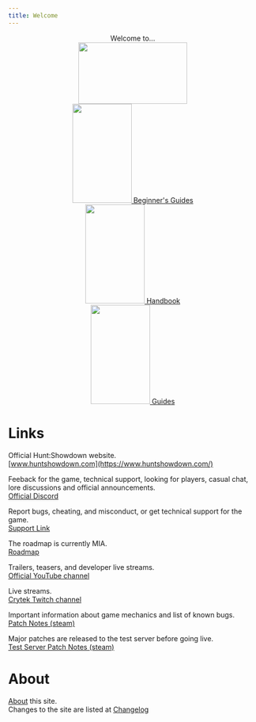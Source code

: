 ```yaml
---
title: Welcome
---
```


<p style="text-align:center">
  Welcome to...  
  <br/>
  <img src="https://www.huntshowdown.com/assets/img/logo-nav.png" width="220" height="124">
  <br/>
  
  <a href="beginner">
    <img width="120" height="200" src="https://static.wikia.nocookie.net/hunthorrorsofthegildedage_gamepedia/images/e/e8/Male_Tier1_%2812%29.png/revision/latest/scale-to-width-down/655?cb=20200807203141"/>
    Beginner's Guides
  <a/>
  <br/>
  <a href="handbook">
    <img width="120" height="200" src="https://static.wikia.nocookie.net/hunthorrorsofthegildedage_gamepedia/images/6/6d/Book_of_monsters.png/revision/latest/scale-to-width-down/279?cb=20190404215748"/>
    Handbook
  <a/>
  <br/>
  <a href="guides">
    <img width="120" height="200" src="https://static.wikia.nocookie.net/hunthorrorsofthegildedage_gamepedia/images/4/41/Male_Tier3_%289%29.png/revision/latest/scale-to-width-down/655?cb=20200807203806"/>
    Guides
  <a/>
</p>

# Links
Official Hunt:Showdown website.  
[www.huntshowdown.com](https://www.huntshowdown.com/)  

Feeback for the game, technical support, looking for players, casual chat, lore discussions and official announcements.  
[Official Discord](https://discord.gg/huntshowdown)

Report bugs, cheating, and misconduct, or get technical support for the game.  
[Support Link](https://huntshowdown.kayako.com/)

The roadmap is currently MIA.   
[Roadmap](https://www.huntshowdown.com/roadmap)

Trailers, teasers, and developer live streams.  
[Official YouTube channel](https://www.youtube.com/c/HuntShowdown)

Live streams.  
[Crytek Twitch channel](https://www.twitch.tv/crytek)

Important information about game mechanics and list of known bugs.  
[Patch Notes (steam)](https://store.steampowered.com/newshub/app/594650?updates=true)

Major patches are released to the test server before going live.  
[Test Server Patch Notes (steam)](https://steamcommunity.com/app/770720/allnews/)

# About
[About](about) this site.  
Changes to the site are listed at [Changelog](change-log) 


